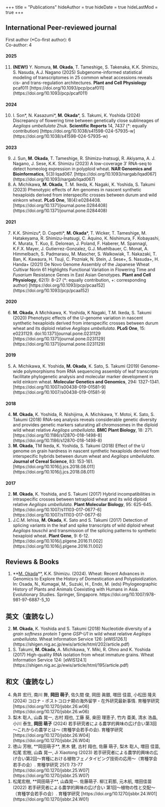 +++
title = "Publications"
hideAuthor = true
hideDate = true
hideLastMod = true
+++

## International Peer-reviewed journal

First author (*Co-first author): 6  
Co-author: 4  

<section class="publication-section">

#### 2025

  <ol reversed start=11>
    <li><b>(NEW!)</b> Y. Nomura, <b>M. Okada</b>, T. Tameshige, S. Takenaka, K.K. Shimizu, S. Nasuda, A.J. Nagano (2025) Subgenome-informed statistical modeling of transcriptomes in 25 common wheat accessions reveals cis- and trans-regulation architectures. <b>Plant and Cell Physiology</b> pcaf011 [https://doi.org/10.1093/pcp/pcaf011](https://doi.org/10.1093/pcp/pcaf011)</li>
  </ol>

#### 2024

  <ol reversed start=10>
    <li>I. Son*, N. Kasazumi*, <b>M. Okada</b>*, S. Takumi, K. Yoshida (2024) Discrepancy of flowering time between genetically close sublineages of <i>Aegilops umbellulata</i> Zhuk. <b>Scientific Reports</b> 14, 7437 (*: equally contribution) [https://doi.org/10.1038/s41598-024-57935-w](https://doi.org/10.1038/s41598-024-57935-w)</li>
  </ol>

#### 2023

  <ol reversed start=9>
    <li>J. Sun, <b>M. Okada</b>, T. Tameshige, R. Shimizu-Inatsugi, R. Akiyama, A. J. Nagano, J. Sese, K.K. Shimizu (2023) A low-coverage 3′ RNA-seq to detect homeolog expression in polyploid wheat. <b>NAR Genomics and Bioinformatics</b>, 5(3):lqad067. [https://doi.org/10.1093/nargab/lqad067](https://doi.org/10.1093/nargab/lqad067)</li>
    <li>A. Michikawa, <b>M. Okada</b>, T. M. Ikeda, K. Nagaki, K. Yoshida, S. Takumi (2023) Phenotypic effects of Am genomes in nascent synthetic hexaploids derived from interspecific crosses between durum and wild einkorn wheat. <b>PLoS One</b>, 18(4):e0284408. [https://doi.org/10.1371/journal.pone.0284408](https://doi.org/10.1371/journal.pone.0284408)</li>
  </ol>

#### 2021

  <ol reversed start=7>
    <li>K.K. Shimizu*, D. Copetti*, <b>M. Okada</b>*, T. Wicker, T. Tameshige, M. Hatakeyama, R. Shimizu-Inatsugi, C. Aquino, K. Nishimura, F. Kobayashi, K. Murata, T. Kuo, E. Delorean, J. Poland, F. Haberer, M. Spannagl, K.F.X. Mayer, J. Gutierrez-Gonzalez, G.J. Muehlbauer, C. Monat, A. Himmelbach, S. Padmarasu, M. Mascher, S. Walkowiak, T. Nakazaki, T. Ban, K. Kawaura, H. Tsuji, C. Pozniak, N. Stein, J. Sese+, S. Nasuda+, H. Handa+ (2021) De Novo Genome Assembly of the Japanese Wheat Cultivar Norin 61 Highlights Functional Variation in Flowering Time and <i>Fusarium</i> Resistance Genes in East Asian Genotypes. <b>Plant and Cell Physiology</b>, 62(1): 8–27 (*: equally contribution, +: corresponding author) [https://doi.org/10.1093/pcp/pcaa152](https://doi.org/10.1093/pcp/pcaa152)</li>
  </ol>

#### 2020

  <ol reversed start=6>
    <li><b>M. Okada</b>, A Michikawa, K. Yoshida, K Nagaki, T.M. Ikeda, S. Takumi (2020) Phenotypic effects of the U-genome variation in nascent synthetic hexaploids derived from interspecific crosses between durum wheat and its diploid relative <i>Aegilops umbellulata</i>. <b>PLoS One</b>, 15: e0231129. doi:10.1371/journal.pone.0231129 [https://doi.org/10.1371/journal.pone.0231129](https://doi.org/10.1371/journal.pone.0231129)</li>
  </ol>

#### 2019

  <ol reversed start=5>
    <li>A. Michikawa, K. Yoshida, <b>M. Okada</b>, K. Sato, S. Takumi (2019) Genome-wide polymorphisms from RNA sequencing assembly of leaf transcripts facilitate phylogenetic analysis and molecular marker development in wild einkorn wheat. <b>Molecular Genetics and Genomics</b>, 294: 1327-1341. [https://doi.org/10.1007/s00438-019-01581-9](https://doi.org/10.1007/s00438-019-01581-9)</li>
  </ol>

#### 2018

  <ol reversed start=4>
    <li><b>M. Okada</b>, K. Yoshida, R. Nishijima, A. Michikawa, Y. Motoi, K. Sato, S. Takumi (2018) RNA-seq analysis reveals considerable genetic diversity and provides genetic markers saturating all chromosomes in the diploid wild wheat relative <i>Aegilops umbellulata</i>. <b>BMC Plant Biology</b>, 18: 271. [https://doi.org/10.1186/s12870-018-1498-8](https://doi.org/10.1186/s12870-018-1498-8)</li> 
    <li><b>M. Okada</b>, TM Ikeda, K. Yoshida, S. Takumi (2018) Effect of the U genome on grain hardness in nascent synthetic hexaploids derived from interspecific hybrids between durum wheat and <i>Aegilops umbellulata</i>. <b>Journal of Cereal Science</b>, 83: 153-161. [https://doi.org/10.1016/j.jcs.2018.08.011](https://doi.org/10.1016/j.jcs.2018.08.011)</li>
  </ol>

#### 2017
  <ol reversed>
    <li><b>M. Okada</b>, K. Yoshida, and S. Takumi (2017) Hybrid incompatibilities in intraspecific crosses between tetraploid wheat and its wild diploid relative <i>Aegilops umbellulata</i>. <b>Plant Molecular Biology</b>, 95: 625-645. [https://doi.org/10.1007/s11103-017-0677-6](https://doi.org/10.1007/s11103-017-0677-6)</li>
    <li>J.C.M. Iehisa, <b>M. Okada</b>, K. Sato and S. Takumi (2017) Detection of splicing variants in the leaf and spike transcripts of wild diploid wheat <i>Aegilops tauschii</i> and transmission of the splicing patterns to synthetic hexaploid wheat. <b>Plant Gene</b>, 9: 6-12. [https://doi.org/10.1016/j.plgene.2016.11.002](https://doi.org/10.1016/j.plgene.2016.11.002)</li>
  </ol>

  ## Reviews & Books
  
  <ol reversed>
    <li>**<u>M. Okada</u>**, K.K. Shimizu. (2024). Wheat: Recent Advances in Genomics to Explore the History of Domestication and Polyploidization. In: Osada, N., Kumagai, M., Suzuki, H., Endo, M. (eds) Phylogeographic History of Plants and Animals Coexisting with Humans in Asia. Evolutionary Studies. Springer, Singapore. https://doi.org/10.1007/978-981-97-6887-5_10</li>
  </ol>

  ## 英文（査読なし）

  <ol reversed>
    <li><b>M. Okada</b>, K. Yoshida and S. Takumi (2018) Nucleotide diversity of a <i>grain softness protein 1</i> gene <i>GSP-U1</i> in wild wheat relative <i>Aegilops umbellulata</i>. Wheat Information Service 126: [eWIS126.1](https://shigen.nig.ac.jp/ewis/article/html/202/article.pdf)</li>
    <li>S. Takumi, <b>M. Okada</b>, A. Michikawa, Y. Miki, R. Ohno and K. Yoshida (2017) High-quality RNA isolation from wheat immature grains. Wheat Information Service 124: [eWIS124.1](https://shigen.nig.ac.jp/ewis/article/html/195/article.pdf)</li>
  </ol>

  ## 和文（査読なし）

  <ol reversed>
    <li>角井 宏行, 南川 舞, <b>岡田 萌子</b>, 佐久間 俊, 岡田 眞銀, 増田 佳苗, 小松田 隆夫　(2024) コロナ・ポストコロナ期の海外留学・在外研究最新事情. 育種学研究 [https://doi.org/10.1270/jsbbr.26.w06](https://doi.org/10.1270/jsbbr.26.w06)</li>
    <li>梨木 聡人, 山森 晃一, 古村 翔也, 工藤 葵, 桒田 理恵子, 竹内 亜美, 清水 浩晶, 小川 泰生, <b>岡田 萌子</b> (2024) 若手研究者による農学的興味の広げ合い第3回～これからの農学とは～ (育種学会若手の会). 育種学研究 [https://doi.org/10.1270/jsbbr.26.W04](https://doi.org/10.1270/jsbbr.26.W04)</li>
    <li>徳山 芳樹, **岡田萌子**, 黒木 健, 古村 翔也, 佐藤 萌子, 梨木 聡人, 増田 佳苗, 松尾 宏樹, 山森 晃一, Ji Xiaotong (2023) 若手研究者による農学的興味の広げ合い第2回～育種における植物フェノタイピング技術の応用～（育種学会若手の会）. 育種学研究 25(1) 73-77 [https://doi.org/10.1270/jsbbr.25.W07](https://doi.org/10.1270/jsbbr.25.W07)</li>
    <li>松尾宏樹, **岡田萌子**, 山森晃一. 佐藤萌子. 柳江莉那, 元木航, 増田佳苗 (2022) 若手研究者による農学的興味の広げ合い 第1回～植物の性と交配～（育種学会若手の会）. 育種学研究  [https://doi.org/10.1270/jsbbr.24.W01](https://doi.org/10.1270/jsbbr.24.W01)</li>
  </ol>

</section>
